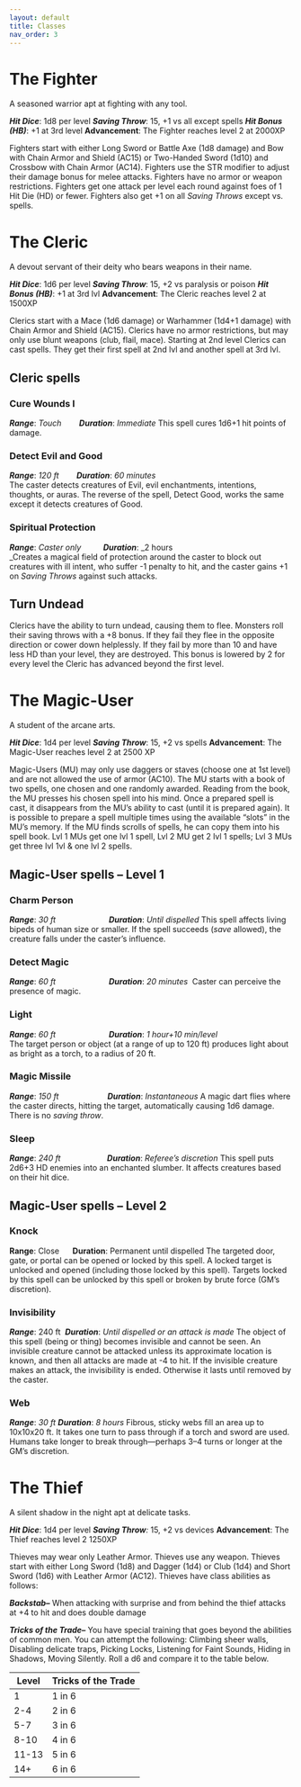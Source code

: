 ```yaml
---
layout: default
title: Classes
nav_order: 3
---
```

# The Fighter
A seasoned warrior apt at fighting with any tool.

**_Hit Dice_**: 1d8 per level
**_Saving Throw_**: 15, +1 vs all except spells
**_Hit Bonus (HB)_**: +1 at 3rd level
**Advancement**: The Fighter reaches level 2 at 2000XP

Fighters start with either Long Sword or Battle Axe (1d8 damage) and Bow with Chain Armor and Shield (AC15) or Two-Handed Sword (1d10) and Crossbow with Chain Armor (AC14).
Fighters use the STR modifier to adjust their damage bonus for melee attacks. Fighters have no armor or weapon restrictions. Fighters get one attack per level each round against foes of 1 Hit Die (HD) or fewer. Fighters also get +1 on all _Saving Throws_ except vs. spells.
# The Cleric
A devout servant of their deity who bears weapons in their name.

**_Hit Dice_**: 1d6 per level
**_Saving Throw_**: 15, +2 vs paralysis or poison
**_Hit Bonus (HB)_**: +1 at 3rd lvl
**Advancement**: The Cleric reaches level 2 at 1500XP

Clerics start with a Mace (1d6 damage) or Warhammer (1d4+1 damage) with Chain Armor and Shield (AC15).
Clerics have no armor restrictions, but may only use blunt weapons (club, flail, mace).
Starting at 2nd level Clerics can cast spells. They get their first spell at 2nd lvl and another spell at 3rd lvl.
## Cleric spells
### Cure Wounds I
**_Range_**: _Touch_        **_Duration_**: _Immediate_
This spell cures 1d6+1 hit points of damage.
### Detect Evil and Good
**_Range_**: _120 ft        **Duration**_: _60_ _minutes_  
The caster detects creatures of Evil, evil enchantments, intentions, thoughts, or auras. The reverse of the spell, Detect Good, works the same except it detects creatures of Good.
### Spiritual Protection
**_Range_**: _Caster only_          **_Duration_**: _2 hours  
_Creates a magical field of protection around the caster to block out creatures with ill intent, who suffer -1 penalty to hit, and the caster gains +1 on _Saving Throws_ against such attacks.
## Turn Undead
Clerics have the ability to turn undead, causing them to flee. Monsters roll their saving throws with a +8 bonus. If they fail they flee in the opposite direction or cower down helplessly. If they fail by more than 10 and have less HD than your level, they are destroyed. This bonus is lowered by 2 for every level the Cleric has advanced beyond the first level.
# The Magic-User
A student of the arcane arts.

**_Hit Dice_**: 1d4 per level
**_Saving Throw_**: 15, +2 vs spells
**Advancement**: The Magic-User reaches level 2 at 2500 XP

Magic-Users (MU) may only use daggers or staves (choose one at 1st level) and are not allowed the use of armor (AC10). The MU starts with a book of two spells, one chosen and one randomly awarded. Reading from the book, the MU presses his chosen spell into his mind.
Once a prepared spell is cast, it disappears from the MU’s ability to cast (until it is prepared again). It is possible to prepare a spell multiple times using the available “slots” in the MU’s memory. If the MU finds scrolls of spells, he can copy them into his spell book.
Lvl 1 MUs get one lvl 1 spell, Lvl 2 MU get 2 lvl 1 spells; Lvl 3 MUs get three lvl 1vl & one lvl 2 spells.
## Magic-User spells – Level 1
### Charm Person                 
**_Range_**: _30 ft_                        **_Duration_**: _Until dispelled_
This spell affects living bipeds of human size or smaller. If the spell succeeds (_save_ allowed), the creature falls under the caster’s influence.
### Detect Magic
**_Range_**: _60 ft_                        **_Duration_**: _20 minutes_
 Caster can perceive the presence of magic.
### Light
**_Range_**: _60 ft_                        **_Duration_**: _1 hour+10 min/level_  
The target person or object (at a range of up to 120 ft) produces light about as bright as a torch, to a radius of 20 ft.
### Magic Missile
**_Range_**: _150 ft                      **Duration**_: _Instantaneous_
A magic dart flies where the caster directs, hitting the target, automatically causing 1d6 damage. There is no _saving throw_.
### Sleep
**_Range_**: _240 ft_                     **_Duration_**: _Referee’s discretion_
This spell puts 2d6+3 HD enemies into an enchanted slumber. It affects creatures based on their hit dice.
## Magic-User spells – Level 2
### Knock
**Range**: Close      **Duration**: Permanent until dispelled
The targeted door, gate, or portal can be opened or locked by this spell. A locked target is unlocked and opened (including those locked by this spell). Targets locked by this spell can be unlocked by this spell or broken by brute force (GM’s discretion).
### Invisibility
**_Range_**: 240 ft  **_Duration_**: _Until dispelled or an attack is made_
The object of this spell (being or thing) becomes invisible and cannot be seen. An invisible creature cannot be attacked unless its approximate location is known, and then all attacks are made at -4 to hit. If the invisible creature makes an attack, the invisibility is ended. Otherwise it lasts until removed by the caster.
### Web
**_Range_**: _30 ft_ **_Duration_**: _8 hours_
Fibrous, sticky webs fill an area up to 10x10x20 ft. It takes one turn to pass through if a torch and sword are used. Humans take longer to break through—perhaps 3–4 turns or longer at the GM’s discretion.
# The Thief
A silent shadow in the night apt at delicate tasks.

**_Hit Dice_**: 1d4 per level
**_Saving Throw_**_:_ 15, +2 vs devices
**Advancement**: The Thief reaches level 2 1250XP

Thieves may wear only Leather Armor. Thieves use any weapon.
Thieves start with either Long Sword (1d8) and Dagger (1d4) or Club (1d4) and Short Sword (1d6) with Leather Armor (AC12).
Thieves have class abilities as follows:

**_Backstab–_** When attacking with surprise and from behind the thief attacks at +4 to hit and does double damage

**_Tricks of the Trade–_** You have special training that goes beyond the abilities of common men. You can attempt the following:  Climbing sheer walls, Disabling delicate traps, Picking Locks, Listening for Faint Sounds, Hiding in Shadows, Moving Silently. Roll a d6 and compare it to the table below.

| Level | Tricks of the Trade |
| ----- | ------------------- |
| 1     | 1 in 6              |
| 2-4   | 2 in 6              |
| 5-7   | 3 in 6              |
| 8-10  | 4 in 6              |
| 11-13 | 5 in 6              |
| 14+   | 6 in 6              |

